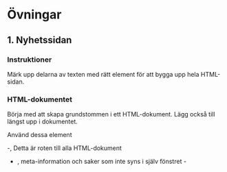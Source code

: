 # Övningar

## 1. Nyhetssidan

### Instruktioner
Märk upp delarna av texten med rätt element för att bygga upp hela HTML-sidan.

### HTML-dokumentet
Börja med att skapa grundstommen i ett HTML-dokument. Lägg också till <!DOCTYPE html> längst upp i dokumentet.

Använd dessa element

-<html>, Detta är roten till alla HTML-dokument
- <head>, meta-information och saker som inte syns i själv fönstret
   - <title>, Texten som syns på tabben i webbläsaren, ska vara i <head>
   - <meta charset="UTF-8">, anger teckenkodning på dokumentet, ska vara i <head>
- <body>, allt innehåll på sidan, ex <article>, <h1> och <p>

### Introduktion - Uppmärkning
Använd elementen

- <h1>, Huvudrubrik
- <h2>, Rubrik
- <p>, Paragraf


> Lorem ipsum dolor sit amet, consectetur adipisicing elit. 
> Et recusandae eius aut minus amet fuga exercitationem delectus sint eos aliquid.

> Lorem ipsum dolor sit amet consectetur adipisicing elit. 
> Nobis consectetur corrupti est voluptatem dolore id laudantium debitis magni 
> necessitatibus ad enim exercitationem nihil provident velit similique, 
> architecto placeat illum consequuntur? Aliquam voluptatem quod expedita 
> minima ipsa assumenda necessitatibus delectus asperiores!

> Skriven av Yngve Magnusdottir

### Uppdelning av innehåll - Nestning
Efter du är klar med introduktionen, fortsätt med att lägga till en ny artikel och märk upp den tillsammans med tidigare innehåll. Lägg även till en <header> innehållande The Garlic News som en rubrik, samt en <footer>innehållande

info@garlicnews.com
+850 555-1337
Använd elementen

<header>, representerar introducerande innehåll
<section>, en samling av liknande innehåll
<article>, ett innehållselement som är återanvändbart, tänk en nyhetsartikel, produkt, ett blogginlägg, etc.
<footer>, brukar innehålla saker som kontaktuppgifter och dylikt
Ny måne hittad

"Den smakade som kyckling", säger forskare

Skriven av Olga Svensson

Lorem ipsum dolor sit amet consectetur adipisicing elit. 
Nobis consectetur corrupti est voluptatem dolore id laudantium debitis magni 
necessitatibus ad enim exercitationem nihil provident velit similique, 
architecto placeat illum consequuntur? Aliquam voluptatem quod expedita 
minima ipsa assumenda necessitatibus delectus asperiores!

Lorem ipsum dolor sit amet, consectetur adipisicing elit. 
Et recusandae eius aut minus amet fuga exercitationem delectus sint eos aliquid.

## 2. Split the nota
Återskapa följande layout. Färgen som används till knappen och bakgrunden är `#44338` och för labels är det `#5c29db`

![split the Nota](https://user-images.githubusercontent.com/54267140/108719099-75757500-751f-11eb-8c3b-f80a1dca7956.png)

